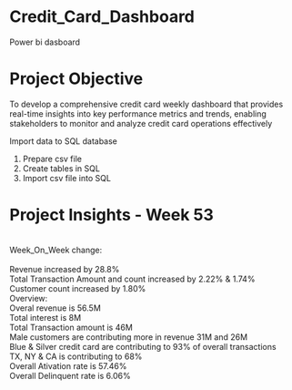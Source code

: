 # Credit_Card_Dashboard
Power bi dasboard
# Project Objective
To develop a comprehensive credit card weekly dashboard that provides real-time insights into key performance metrics and trends, enabling stakeholders to monitor and analyze credit card operations effectively

Import data to SQL database
1. Prepare csv file
2. Create tables in SQL
3. Import csv file into SQL

# Project Insights - Week 53
<br>
Week_On_Week change:
<br>
<br>
 Revenue increased by 28.8%
 <br>
 Total Transaction Amount and count increased by 2.22% & 1.74%
 <br>
 Customer count increased by 1.80%
 <br>
Overview:
<br>
 Overal revenue is 56.5M
 <br>
 Total interest is 8M
 <br>
 Total Transaction amount is 46M
 <br>
 Male customers are contributing more in revenue 31M and 26M
 <br>
 Blue & Silver credit card are contributing to 93% of overall transactions
 <br>
 TX, NY & CA is contributing to 68%
 <br>
 Overall Ativation rate is 57.46%
 <br>
 Overall Delinquent rate is 6.06%
